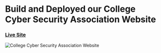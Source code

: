 # Build and Deployed our College Cyber Security Association Website 

### [Live Site](https://csamrec.social/)

![College Cyber Security Association Website](https://i.ibb.co/02VXSWx/Screenshot-1.png)

